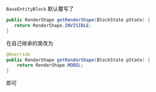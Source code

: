 `BaseEntityBlock` 默认覆写了
```java
public RenderShape getRenderShape(BlockState pState) {
   return RenderShape.INVISIBLE;
}
```
在自己继承的类改为
```java
@Override
public RenderShape getRenderShape(BlockState pState) {
    return RenderShape.MODEL;
}
```
即可